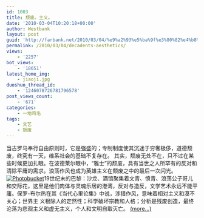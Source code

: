 ```yaml
---
id: 1003
title: 颓废。主义。
date: '2010-03-04T10:20:18+00:00'
author: Westbank
layout: post
guid: 'http://farbank.net/2010/03/04/%e9%a2%93%e5%ba%9f%e3%80%82%e4%b8%bb%e4%b9%89%e3%80%82/'
permalink: /2010/03/04/decadents-aesthetics/
views:
    - '2257'
bot_views:
    - '18651'
latest_home_img:
    - jiaoji.jpg
duoshuo_thread_id:
    - '1246078726781796578'
post_views_count:
    - '671'
categories:
    - 一地鸡毛
tags:
    - 文艺
    - 颓废
---
```


当古罗马奉行自由原则时，它是强盛的；专制制度使其沉迷于穷奢极侈，道德颓废，终究有一天，维系社会的基础不复存在。 其实，颓废无处不在，只不过在某些时候更加扎眼。在波德莱尔眼中，“雅士”的颓废，具有当世之人所罕有的反对和清除平庸的需求。浪荡作风也成为英雄主义在颓废之中的最后一次闪光。 [![Photobucket](http://i572.photobucket.com/albums/ss161/dsufo/tuifei.jpg)](http://s572.photobucket.com/albums/ss161/dsufo/?action=view&current=tuifei.jpg)19世纪末的巴黎：沙龙、酒馆聚集着文青、愤青、浪荡公子哥儿和交际花，这里是他们肉体与灵魂乐居的港湾，反对与造反，文学艺术永远不能平庸。保罗-布尔热在其《当代心里论集》中说，涉猎作风，意味着相对主义和漠不关心；世界主 义根除人的定然性；科学破坏宗教和人格；分析是残废创造，最终沦落为悲观主义和虚无主义，个人和文明自取灭亡。 [<span aria-label="Continue reading 颓废。主义。">(more…)</span>](http://farbank.net/2010/03/04/decadents-aesthetics/#more-1003)